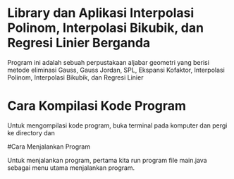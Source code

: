 # Library dan Aplikasi Interpolasi Polinom, Interpolasi Bikubik, dan Regresi Linier Berganda

Program ini adalah sebuah perpustakaan aljabar geometri yang berisi metode eliminasi Gauss, Gauss Jordan, SPL, Ekspansi Kofaktor, Interpolasi Polinom, Interpolasi Bikubik, 
dan Regresi Linier



# Cara Kompilasi Kode Program
Untuk mengompilasi kode program, buka terminal pada komputer dan pergi ke directory dan

#Cara Menjalankan Program

Untuk menjalankan program, pertama kita run program file main.java sebagai menu utama menjalankan program. 
